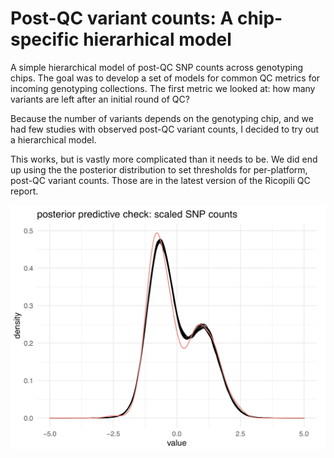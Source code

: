 # Post-QC variant counts: A chip-specific hierarhical model

A simple hierarchical model of post-QC SNP counts across genotyping chips. The goal was to develop a set of models for common QC metrics for incoming genotyping collections. The first metric we looked at: how many variants are left after an initial round of QC?

Because the number of variants depends on the genotyping chip, and we had few studies with observed post-QC variant counts, I decided to try out a hierarchical model.

This works, but is vastly more complicated than it needs to be. We did end up using the the posterior distribution to set thresholds for per-platform, post-QC variant counts. Those are in the latest version of the Ricopili QC report.

![SNP Count PPV](/reports//snp_count_ppv.png)
